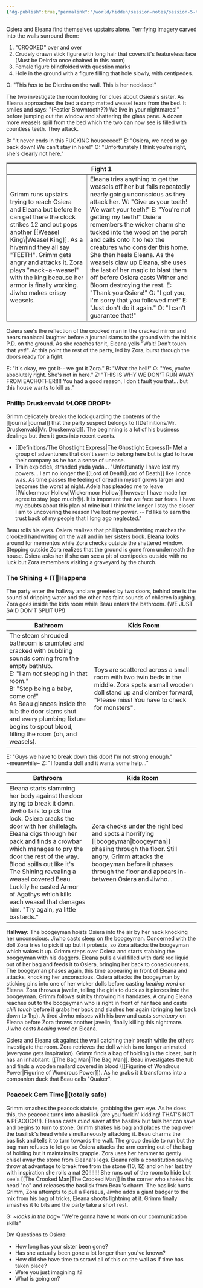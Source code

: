 ```yaml
---
{"dg-publish":true,"permalink":"/world/hidden/session-notes/session-5-the-gang-split-up/"}
---
```



Osiera and Eleana find themselves upstairs alone. 
Terrifying imagery carved into the walls surround them:
1.  "CROOKED" over and over
2. Crudely drawn stick figure with long hair that covers it's featureless face
		(Must be Deirdra once chained in this room)
3. Female figure blindfolded with question marks
4. Hole in the ground with a figure filling that hole slowly, with centipedes.

O: "This *has* to be Dierdra on the wall. This is her necklace!"

The two investigate the room looking for clues about Osiera's sister. As Eleana approaches the bed a damp matted weasel tears from the bed. It smiles and says: "(Festler Browntooth??) We live in your nightmares!" before jumping out the window and shattering the glass pane. A dozen more weasels spill from the bed which the two can now see is filled with countless teeth. They attack. 

B: "It never ends in this FUCKING houseeeee!"
E: "Osiera, we need to go back down! We can't stay in here!"
O: "Unfortunately I think you're right, she's clearly not here."

<table border="1"> <tr> <th colspan="2">Fight 1</th> </tr> <tr> <td>Grimm runs upstairs trying to reach Osiera and Eleana but before he can get there the clock strikes 12 and out pops another [[Weasel King\|Weasel King]]. As a hivemind they all say "TEETH". Grimm gets angry and attacks it. Zora plays "wack-a-weasel" with the king because her armor is finally working.  Jiwho makes crispy weasels.</td> <td>Eleana tries anything to get the weasels off her but fails repeatedly nearly going unconscious as they attack her. 
	W: "Give us your teeth! We want your teeth!"
	E: "You're not getting my teeth!"
Osiera remembers the wicker charm she tucked into the wood on the porch and calls onto it to hex the creatures who consider this home. She then heals Eleana. As the weasels claw up Eleana, she uses the last of her magic to blast them off before Osiera casts Wither and Bloom destroying the rest.
	E: "Thank you Osiera!"
	O: "I got you, I'm sorry that you followed 
	   me!"
	E: "Just don't do it again."
	O: "I can't guarantee that!"
</td> </tr> </table>

Osiera see's the reflection of the crooked man in the cracked mirror and hears maniacal laughter before a journal slams to the ground with the initials P.D. on the ground. As she reaches for it, Eleana yells "Wait! Don't touch that yet!". At this point the rest of the party, led by Zora, burst through the doors ready for a fight.

E: "It's okay, we got it-- we got it Zora."
B: "What the hell!"
O: "Yes, you're absolutely right. She's not in here."
Z: "THIS IS WHY WE DON'T RUN AWAY FROM EACHOTHER!!!! You had a good reason, I don't fault you that... but this house wants to kill us."

### Phillip Druskenvald ✨LORE DROP✨
Grimm delicately breaks the lock guarding the contents of the [[journal\|journal]] that the party suspect belongs to [[Definitions/Mr. Druskenvald\|Mr. Druskenvald]]. The beginning is a lot of his business dealings but then it goes into recent events.
- [[Definitions/The Ghostlight Express\|The Ghostlight Express]]- Met a group of adventurers that don't seem to belong here but is glad to have their company as he has a sense of unease.
- Train explodes, stranded yada yada... "Unfortunatly I have lost my powers... I am no longer the [[Lord of Death\|Lord of Death]] like I once was. As time passes the feeling of dread in myself grows larger and becomes the worst at night. Adela has pleaded me to leave [[Wickermoor Hollow\|Wickermoor Hollow]] however I have made her agree to stay (ego much😒). It is important that we face our fears. I have my doubts about this plan of mine but I think the longer I stay the closer I am to uncovering the reason I've lost my power. -- I'd like to earn the trust back of my people that I long ago neglected."

Beau rolls his eyes. Osiera realizes that phillips handwriting matches the crooked handwriting on the wall and in her sisters book. Eleana looks around for mementos while Zora checks outside the shattered window. Stepping outside Zora realizes that the ground is gone from underneath the house. Osiera asks her if she can see a pit of centipedes outside with no luck but Zora remembers visiting a graveyard by the church.

### The Shining + IT🎈Happens
The party enter the hallway and are greeted by two doors, behind one is the sound of dripping water and the other has faint sounds of children laughing. Zora goes inside the kids room while Beau enters the bathroom. (WE JUST SAID DON'T SPLIT UP!) 

| Bathroom                                                                                                                                                                                                                                                                                                                          | Kids Room                                                                                                                                                                            |
| --------------------------------------------------------------------------------------------------------------------------------------------------------------------------------------------------------------------------------------------------------------------------------------------------------------------------------- | ------------------------------------------------------------------------------------------------------------------------------------------------------------------------------------ |
| The steam shrouded bathroom is crumbled and cracked with bubbling sounds coming from the empty bathtub.<br>E: "I am *not* stepping in that room."<br>B: "Stop being a baby, come on!"<br>As Beau glances inside the tub the door slams shut and every plumbing fixture begins to spout blood, filling the room (oh, and weasels). | Toys are scattered across a small room with two twin beds in the middle. Zora spots a small wooden doll stand up and clamber forward, "Please miss! You have to check for monsters". |
E: "Guys we have to break down this door! I'm not strong enough."
~meanwhile~
Z: "I found a doll and it wants some help..."

| Bathroom                                                                                                                                                                                                                                                                                                                                                                                                                                      | Kids Room                                                                                                                                                                                                                                                                                                                                                                                                                                                                                                                                                                                                                                                                                                                      |
| --------------------------------------------------------------------------------------------------------------------------------------------------------------------------------------------------------------------------------------------------------------------------------------------------------------------------------------------------------------------------------------------------------------------------------------------- | ------------------------------------------------------------------------------------------------------------------------------------------------------------------------------------------------------------------------------------------------------------------------------------------------------------------------------------------------------------------------------------------------------------------------------------------------------------------------------------------------------------------------------------------------------------------------------------------------------------------------------------------------------------------------------------------------------------------------------ |
| Eleana starts slamming her body against the door trying to break it down. Jiwho fails to pick the lock. Osiera cracks the door with her shillelagh. Eleana digs through her pack and finds a crowbar which manages to pry the door the rest of the way. Blood spills out like it's The Shining revealing a weasel covered Beau. Luckily he casted Armor of Agathys which kills each weasel that damages him. "Try again, ya little bastards." | Zora checks under the right bed and spots a horrifying [[boogeyman\|boogeyman]] phasing through the floor. Still angry, Grimm attacks the boogeyman before it phases through the floor and appears in-between Osiera and Jiwho.                                                                                                                                                                                                                                                                                                                                                                                                                                                                                                         . |
**Hallway:**
The boogeyman hoists Osiera into the air by her neck knocking her unconscious. Jiwho casts sleep on the boogeyman. Concerned with the doll Zora tries to pick it up but it protests, so Zora attacks the boogeyman which wakes it up. Grimm steps over Osiera and starts stabbing the boogeyman with his daggers. Eleana pulls a vial filled with dark red liquid out of her bag and feeds it to Osiera, bringing her back to consciousness. The boogeyman phases again, this time appearing in front of Eleana and attacks, knocking her unconscious. Osiera attacks the boogeyman by sticking pins into one of her wicker dolls before casting *healing word* on Eleana. Zora throws a javelin, telling the girls to duck as it pierces into the boogeyman. Grimm follows suit by throwing his handaxes. A crying Eleana reaches out to the boogeyman who is right in front of her face and casts *chill touch* before it grabs her back and slashes her again (bringing her back down to 1hp). A tired Jiwho misses with his bow and casts *sanctuary* on Eleana before Zora throws another javelin, finally killing this nightmare. Jiwho casts *healing word* on Eleana.

Osiera and Eleana sit against the wall catching their breath while the others investigate the room.  Zora retrieves the doll which is no longer animated (everyone gets inspiration). Grimm finds a bag of holding in the closet, but it has an inhabitant: [[The Bag Man\|The Bag Man]]. Beau investigates the tub and finds a wooden mallard covered in blood ([[Figurine of Wondrous Power\|Figurine of Wondrous Power]]). As he grabs it it transforms into a companion duck that Beau calls "Quaker". 

### Peacock Gem Time💎(totally safe)
Grimm smashes the peacock statute, grabbing the gem eye. As he does this, the peacock turns into a basilisk (are you fuckin' kidding! THAT'S NOT A PEACOCK!!). Eleana casts *mind sliver* at the basilisk but fails her con save and begins to turn to stone. Grimm shakes his bag and places the bag over the basilisk's head while simultaneously attacking it. Beau charms the basilisk and tells it to turn towards the wall. The group decide to run but the bag man refuses to let go so Osiera attacks the arm coming out of the bag of holding but it maintains its grapple. Zora uses her hammer to gently chisel away the stone from Eleana's legs. Eleana rolls a constitution saving throw at advantage to break free from the stone (10, 12) and on her last try with inspiration she rolls a nat 20!!!!!!! She runs out of the room to hide but see's [[The Crooked Man\|The Crooked Man]] in the corner who shakes his head "no" and releases the basilisk from Beau's charm. The basilisk hurts Grimm, Zora attempts to pull a Perseus, Jiwho adds a giant badger to the mix from his bag of tricks, Eleana shoots lightning at it. Grimm finally smashes it to bits and the party take a short rest.

G: ~*looks in the bag*~ "We're gonna have to work on our communication skills"





Dm Questions to Osiera:
- How long has your sister been gone?
- Has she actually been gone a lot longer than you've known?
- How did she have time to scrawl all of this on the wall as if time has taken place?
- Were you just imagining it?
- What is going on?
